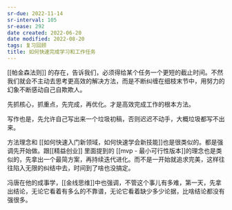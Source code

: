 ```yaml
---
sr-due: 2022-11-14
sr-interval: 105
sr-ease: 292
date created: 2022-06-20
date modified: 2022-08-20
tags: 复习回顾
title: 如何快速完成学习和工作任务
---
```


[[帕金森法则]] 的存在，告诉我们，必须得给某个任务一个更短的截止时间。不然我们就会不主动去思考更高效的解决方法，而是不断纠缠在细枝末节中，用努力的幻象不断感动自己自欺欺人。

先抓核心，抓重点，先完成，再优化。才是高效完成工作的根本方法。

写作也是，先允许自己写出来一个垃圾初稿，否则迟迟不动手，大概垃圾都写不出来。

方法理念和 [[如何快速入门新领域，如何快速学会新技能]]也是很类似的。都是强调先开始做。跟[[精益创业]] 里面提到的 [[mvp - 最小可行性版本]]的理念也是类似的，先拿出一个最简方案，再持续迭代进化。而不是一开始就追求完美，这样往往陷入无限的纠结中去，时间到了啥也没搞定。

冯唐在他的成事学，[[金线思维]]中也强调，不管这个事儿有多难，第一天，先拿出结论，无论它看着有多么的不靠谱，无论它看着缺少多少论据，比啥结论都没有强很多。